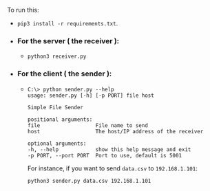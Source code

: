 
To run this:
- `pip3 install -r requirements.txt`.
- ### For the server ( the receiver ):
    - 
        ```
        python3 receiver.py
        ```
- ### For the client ( the sender ):
    - 
        ```
        C:\> python sender.py --help
        usage: sender.py [-h] [-p PORT] file host

        Simple File Sender

        positional arguments:
        file                  File name to send
        host                  The host/IP address of the receiver

        optional arguments:
        -h, --help            show this help message and exit
        -p PORT, --port PORT  Port to use, default is 5001
        ```
        For instance, if you want to send `data.csv` to `192.168.1.101`:
        ```
        python3 sender.py data.csv 192.168.1.101
        ```